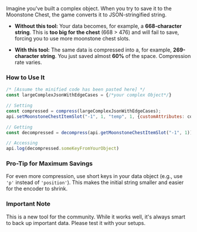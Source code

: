 Imagine you've built a complex object. When you try to save it to the Moonstone Chest, the game converts it to JSON-stringified string.

*   **Without this tool:** Your data becomes, for example, a **668-character string**. This is **too big for the chest** (668 > 476) and will fail to save, forcing you to use more moonstone chest slots.

*   **With this tool:** The same data is compressed into a, for example, **269-character string**. You just saved almost **60%** of the space. Compression rate varies.

### How to Use It

```javascript
/* [Assume the minified code has been pasted here] */
const largeComplexJsonWithEdgeCases = {/*your complex Object*/}

// Setting
const compressed = compress(largeComplexJsonWithEdgeCases);
api.setMoonstoneChestItemSlot("-1", 1, "temp", 1, {customAttributes: compressed })

// Getting
const decompressed = decompress(api.getMoonstoneChestItemSlot("-1", 1))

// Accessing
api.log(decompressed.someKeyFromYourObject)

```

### Pro-Tip for Maximum Savings

For even more compression, use short keys in your data object (e.g., use `'p'` instead of `'position'`). This makes the initial string smaller and easier for the encoder to shrink.

### Important Note

This is a new tool for the community. While it works well, it's always smart to back up important data. Please test it with your setups.